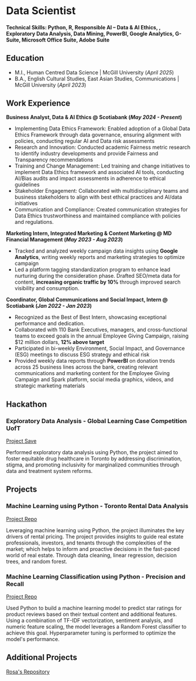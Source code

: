 # Data Scientist

#### Technical Skills: Python, R, Responsible AI – Data & AI Ethics, , Exploratory Data Analysis, Data Mining, PowerBI, Google Analytics, G-Suite, Microsoft Office Suite, Adobe Suite


## Education
- M.I., Human Centred Data Science	| McGill University (_April 2025_)	 			        		
- B.A., English Cultural Studies, East Asian Studies, Communications | McGill University (_April 2023_)

## Work Experience
**Business Analyst, Data & AI Ethics @ Scotiabank (_May 2024 - Present_)**
- Implementing Data Ethics Framework: Enabled adoption of a Global Data Ethics Framework through data governance, ensuring alignment with policies, conducting regular AI and Data risk assessments
-	Research and Innovation: Conducted academic Fairness metric research to identify industry developments and provide Fairness and Transparency recommendations
-	Training and Change Management: Led training and change initiatives to implement Data Ethics framework and associated AI tools, conducting AI/Bias audits and impact assessments in adherence to ethical guidelines
-	Stakeholder Engagement: Collaborated with multidisciplinary teams and business stakeholders to align with best ethical practices and AI/data initiatives
-	Communication and Compliance: Created communication strategies for Data Ethics trustworthiness and maintained compliance with policies and regulations.

**Marketing Intern, Integrated Marketing & Content Marketing @ MD Financial Management (_May 2023 - Aug 2023_)**
- Tracked and analyzed weekly campaign data insights using **Google Analytics**, writing weekly reports and marketing strategies to optimize campaign
-	Led a platform tagging standardization program to enhance lead nurturing during the consideration phase. Drafted SEO/meta data for content, **increasing organic traffic by 10%** through improved search visibility and consumption.

**Coordinator, Global Communications and Social Impact, Intern @ Scotiabank (_Jan 2022 - Jan 2023_)**
-	Recognized as the Best of Best Intern, showcasing exceptional performance and dedication.
-	Collaborated with 110 Bank Executives, managers, and cross-functional teams to exceed goals in the annual Employee Giving Campaign, raising $12 million dollars, **12% above target**
-	Participated in bi-weekly Environment, Social Impact, and Governance (ESG) meetings to discuss ESG strategy and ethical risk
-	Provided weekly data reports through **PowerBI** on donation trends across 25 business lines across the bank, creating relevant communications and marketing content for the Employee Giving Campaign and Spark platform, social media graphics, videos, and strategic marketing materials


## Hackathon
### Exploratory Data Analysis - Global Learning Case Competition UofT
[Project Save](https://docs.google.com/presentation/d/1gpXpUhPct9ZglXfXevrIga8sKQ17lC7pZH6qmq2e1u0/edit)

Performed exploratory data analysis using Python, the project aimed to foster equitable drug healthcare in Toronto by addressing discrimination, stigma, and promoting inclusivity for marginalized communities through data and treatment system reforms.


## Projects
### Machine Learning using Python - Toronto Rental Data Analysis 
[Project Repo](https://github.com/rosaseolee/portfolio/tree/main/ML_KIJIJI)

Leveraging machine learning using Python, the project illuminates the key drivers of rental pricing. The project provides insights to guide real estate professionals, investors, and tenants through the complexities of the market; which helps to inform and proactive decisions in the fast-paced world of real estate. Through data cleaning, linear regression, decision trees, and random forest. 

### Machine Learning Classification using Python - Precision and Recall
[Project Repo](https://github.com/rosaseolee/portfolio/tree/main/Classification_Python)

Used Python to build a machine learning model to predict star ratings for product reviews based on their textual content and additional features. Using a combination of TF-IDF vectorization, sentiment analysis, and numeric feature scaling, the model leverages a Random Forest classifier to achieve this goal. Hyperparameter tuning is performed to optimize the model's performance.


## Additional Projects
[Rosa's Repository](https://github.com/rosaseolee/portfolio)

